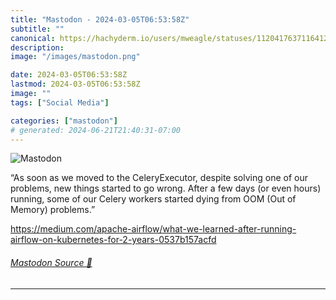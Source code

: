 ```yaml
---
title: "Mastodon - 2024-03-05T06:53:58Z"
subtitle: ""
canonical: https://hachyderm.io/users/mweagle/statuses/112041763711641203
description:
image: "/images/mastodon.png"

date: 2024-03-05T06:53:58Z
lastmod: 2024-03-05T06:53:58Z
image: ""
tags: ["Social Media"]

categories: ["mastodon"]
# generated: 2024-06-21T21:40:31-07:00
---
```

![Mastodon](/images/mastodon.png)

<p>“As soon as we moved to the CeleryExecutor, despite solving one of our problems, new things started to go wrong. After a few days (or even hours) running, some of our Celery workers started dying from OOM (Out of Memory) problems.”</p><p><a href="https://medium.com/apache-airflow/what-we-learned-after-running-airflow-on-kubernetes-for-2-years-0537b157acfd" target="_blank" rel="nofollow noopener noreferrer" translate="no"><span class="invisible">https://</span><span class="ellipsis">medium.com/apache-airflow/what</span><span class="invisible">-we-learned-after-running-airflow-on-kubernetes-for-2-years-0537b157acfd</span></a></p>


###### [Mastodon Source 🐘](https://hachyderm.io/@mweagle/112041763711641203)

___
